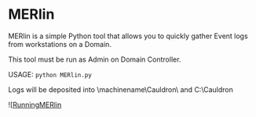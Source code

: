 # MERlin

MERlin is a simple Python tool that allows you to quickly gather Event logs from workstations on a Domain.

This tool must be run as Admin on Domain Controller.

USAGE: `python MERlin.py`

Logs will be deposited into \\machinename\Cauldron\ and C:\\Cauldron

![[RunningMERlin](./images/Merlin.PNG)
